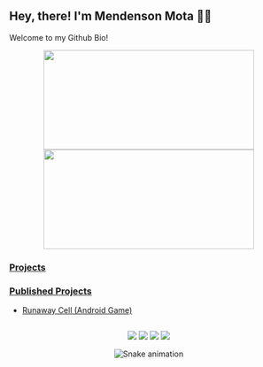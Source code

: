 ## Hey, there! I'm Mendenson Mota 👋🏿
Welcome to my Github Bio!



<div align="center">
  <a href="https://github.com/mendenson">
  <img height="180" width="380" src="https://github-readme-stats.vercel.app/api?username=mendenson&show_icons=true&theme=dracula&include_all_commits=true&count_private=true"/>
  <img height="180" width="380" src="https://github-readme-stats.vercel.app/api/top-langs/?username=mendenson&layout=compact"/>
</div>

### Projects

### Published Projects
  - [Runaway Cell (Android Game)](https://play.google.com/store/apps/details?id=com.IcedMindGameStudio.RunawayCellOfficial)
  
 
</div>
  
  ##
 
<div align="center"> 
  
  <a href="https://instagram.com/mendenson" target="_blank"><img src="https://img.shields.io/badge/-Instagram-%23E4405F?style=for-the-badge&logo=instagram&logoColor=white" target="_blank"></a>
 <a href="https://discordapp.com/users/518754967989911553/" target="_blank"><img src="https://img.shields.io/badge/Discord-7289DA?style=for-the-badge&logo=discord&logoColor=white" target="_blank"></a> 
  <a href = "mailto:mendenson@gmail.com"><img src="https://img.shields.io/badge/-Gmail-%23333?style=for-the-badge&logo=gmail&logoColor=white" target="_blank"></a>
  <a href="https://www.linkedin.com/in/mendenson/" target="_blank"><img src="https://img.shields.io/badge/-LinkedIn-%230077B5?style=for-the-badge&logo=linkedin&logoColor=white" target="_blank"></a> 
 
  ![Snake animation](https://github.com/mendenson/mendenson/blob/output/github-contribution-grid-snake.svg)
 
</div>
